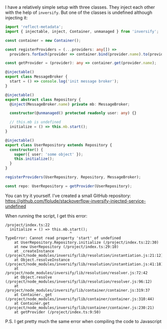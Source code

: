 I have a relatively simple setup with three classes. They inject each other with the help of `inversify`. But one of the classes is undefined although injecting it:

```typescript
import 'reflect-metadata';
import { injectable, inject, Container, unmanaged } from 'inversify';

const container = new Container();

const registerProviders = (...providers: any[]) =>
  providers.forEach(provider => container.bind(provider.name).to(provider));

const getProvider = (provider): any => container.get(provider.name);

@injectable()
export class MessageBroker {
  start = () => console.log('init message broker');
}

@injectable()
export abstract class Repository {
  @inject(MessageBroker.name) private mb: MessageBroker;

  constructor(@unmanaged() protected readonly user: any) {}

  // this.mb is undefined
  initialize = () => this.mb.start();
}

@injectable()
export class UserRepository extends Repository {
  constructor() {
    super({ user: 'some object' });
    this.initialize();
  }
}

registerProviders(UserRepository, Repository, MessageBroker);

const repo: UserRepository = getProvider(UserRepository);
```

You can try it yourself. I've created a small GitHub repository: https://github.com/flolude/stackoverflow-inversify-injected-service-undefined

When running the script, I get this error:

```
/project/index.ts:22
  initialize = () => this.mb.start();
                             ^
TypeError: Cannot read property 'start' of undefined
    at UserRepository.Repository.initialize (/project/index.ts:22:30)
    at new UserRepository (/project/index.ts:29:10)
    at _createInstance (/project/node_modules/inversify/lib/resolution/instantiation.js:21:12)
    at Object.resolveInstance (/project/node_modules/inversify/lib/resolution/instantiation.js:41:18)
    at /project/node_modules/inversify/lib/resolution/resolver.js:72:42
    at Object.resolve (/project/node_modules/inversify/lib/resolution/resolver.js:96:12)
    at /project/node_modules/inversify/lib/container/container.js:319:37
    at Container._get (/project/node_modules/inversify/lib/container/container.js:310:44)
    at Container.get (/project/node_modules/inversify/lib/container/container.js:230:21)
    at getProvider (/project/index.ts:9:50)
```

P.S. I get pretty much the same error when compiling the code to Javascript
